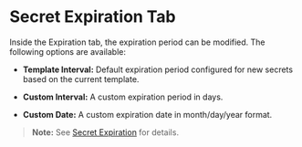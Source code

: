 [title]: # (Secret Expiration Tab)
[tags]: # (Expiration)
[priority]: # (30)

# Secret Expiration Tab

Inside the Expiration tab, the expiration period can be modified. The following options are available:

- **Template Interval:** Default expiration period configured for new secrets based on the current template.

- **Custom Interval:** A custom expiration period in days.

- **Custom Date:** A custom expiration date in month/day/year format.

> **Note:** See [Secret Expiration](../../secret-expiration/index.md) for details.
